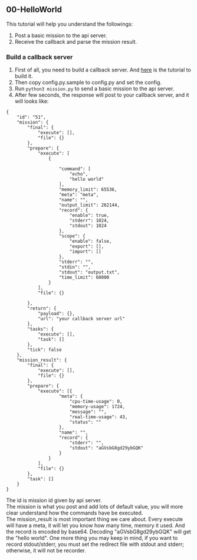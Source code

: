 ## 00-HelloWorld

This tutorial will help you understand the followings:

1. Post a basic mission to the api server.
2. Receive the callback and parse the mission result.

### Build a callback server

1. First of all, you need to build a callback server. And [here](./../../server) is the tutorial to build it.  
2. Then copy config.py.sample to config.py and set the config.  
3. Run ```python3 mission.py``` to send a basic mission to the api server.  
4. After few seconds, the response will post to your callback server, and it will looks like:

```
{
    "id": "51",
    "mission": {
        "final": {
            "execute": [],
            "file": {}
        },
        "prepare": {
            "execute": [
                {

                    "command": [
                        "echo",
                        "hello world"
                    ],
                    "memory_limit": 65536,
                    "meta": "meta",
                    "name": "",
                    "output_limit": 262144,
                    "record": {
                        "enable": true,
                        "stderr": 1024,
                        "stdout": 1024
                    },
                    "scope": {
                        "enable": false,
                        "export": [],
                        "import": []
                    },
                    "stderr": "",
                    "stdin": "",
                    "stdout": "output.txt",
                    "time_limit": 60000
                }
            ],
            "file": {}

        },
        "return": {
            "payload": {},
            "url": "your callback server url"
        },
        "tasks": {
            "execute": [],
            "task": []
        },
        "tick": false
    },
    "mission_result": {
        "final": {
            "execute": [],
            "file": {}
        },
        "prepare": {
            "execute": [{
                    "meta": {
                        "cpu-time-usage": 0,
                        "memory-usage": 1724,
                        "message": "",
                        "real-time-usage": 43,
                        "status": ""
                    },
                    "name": "",
                    "record": {
                        "stderr": "",
                        "stdout": "aGVsbG8gd29ybGQK"
                    }
                }
            ],
            "file": {}
        },
        "task": []
    }
}
```

The id is mission id given by api server.  
The mission is what you post and add lots of default value, you will more clear understand how the commands have be executed.  
The mission_result is most important thing we care about. Every execute will have a meta, it will let you know how many time, memory it used. And the record is encoded by base64. Decoding "aGVsbG8gd29ybGQK" will get the "hello world". One more thing you may keep in mind, if you want to record stdout/stderr, you must set the redirect file with stdout and stderr; otherwise, it will not be recorder.
